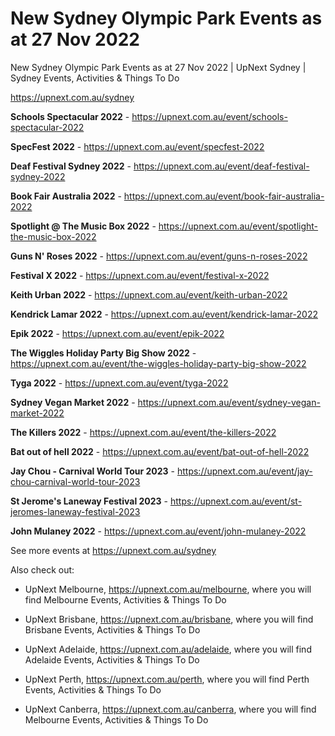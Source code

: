# New Sydney Olympic Park Events as at 27 Nov 2022
New Sydney Olympic Park Events as at 27 Nov 2022 | UpNext Sydney | Sydney Events, Activities &amp; Things To Do

https://upnext.com.au/sydney


**Schools Spectacular 2022** - https://upnext.com.au/event/schools-spectacular-2022

**SpecFest 2022** - https://upnext.com.au/event/specfest-2022

**Deaf Festival Sydney 2022** - https://upnext.com.au/event/deaf-festival-sydney-2022

**Book Fair Australia 2022** - https://upnext.com.au/event/book-fair-australia-2022

**Spotlight @ The Music Box 2022** - https://upnext.com.au/event/spotlight-the-music-box-2022

**Guns N' Roses 2022** - https://upnext.com.au/event/guns-n-roses-2022

**Festival X 2022** - https://upnext.com.au/event/festival-x-2022

**Keith Urban 2022** - https://upnext.com.au/event/keith-urban-2022

**Kendrick Lamar 2022** - https://upnext.com.au/event/kendrick-lamar-2022

**Epik 2022** - https://upnext.com.au/event/epik-2022

**The Wiggles Holiday Party Big Show 2022** - https://upnext.com.au/event/the-wiggles-holiday-party-big-show-2022

**Tyga 2022** - https://upnext.com.au/event/tyga-2022

**Sydney Vegan Market 2022** - https://upnext.com.au/event/sydney-vegan-market-2022

**The Killers 2022** - https://upnext.com.au/event/the-killers-2022

**Bat out of hell 2022** - https://upnext.com.au/event/bat-out-of-hell-2022

**Jay Chou - Carnival World Tour 2023** - https://upnext.com.au/event/jay-chou-carnival-world-tour-2023

**St Jerome's Laneway Festival 2023** - https://upnext.com.au/event/st-jeromes-laneway-festival-2023

**John Mulaney 2022** - https://upnext.com.au/event/john-mulaney-2022



See more events at https://upnext.com.au/sydney


Also check out:

* UpNext Melbourne, https://upnext.com.au/melbourne, where you will find Melbourne Events, Activities & Things To Do

* UpNext Brisbane, https://upnext.com.au/brisbane, where you will find Brisbane Events, Activities & Things To Do

* UpNext Adelaide, https://upnext.com.au/adelaide, where you will find Adelaide Events, Activities & Things To Do

* UpNext Perth, https://upnext.com.au/perth, where you will find Perth Events, Activities & Things To Do

* UpNext Canberra, https://upnext.com.au/canberra, where you will find Melbourne Events, Activities & Things To Do
